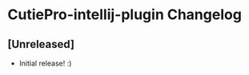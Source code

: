 <!-- Keep a Changelog guide -> https://keepachangelog.com -->

# CutiePro-intellij-plugin Changelog

## [Unreleased]
- Initial release! :)
